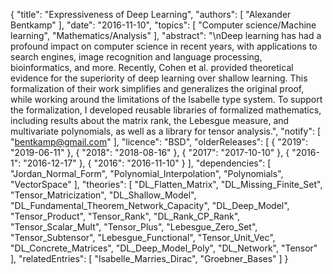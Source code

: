 {
    "title": "Expressiveness of Deep Learning",
    "authors": [
        "Alexander Bentkamp"
    ],
    "date": "2016-11-10",
    "topics": [
        "Computer science/Machine learning",
        "Mathematics/Analysis"
    ],
    "abstract": "\nDeep learning has had a profound impact on computer science in recent years, with applications to search engines, image recognition and language processing, bioinformatics, and more. Recently, Cohen et al. provided theoretical evidence for the superiority of deep learning over shallow learning. This formalization of their work simplifies and generalizes the original proof, while working around the limitations of the Isabelle type system. To support the formalization, I developed reusable libraries of formalized mathematics, including results about the matrix rank, the Lebesgue measure, and multivariate polynomials, as well as a library for tensor analysis.",
    "notify": [
        "bentkamp@gmail.com"
    ],
    "licence": "BSD",
    "olderReleases": [
        {
            "2019": "2019-06-11"
        },
        {
            "2018": "2018-08-16"
        },
        {
            "2017": "2017-10-10"
        },
        {
            "2016-1": "2016-12-17"
        },
        {
            "2016": "2016-11-10"
        }
    ],
    "dependencies": [
        "Jordan_Normal_Form",
        "Polynomial_Interpolation",
        "Polynomials",
        "VectorSpace"
    ],
    "theories": [
        "DL_Flatten_Matrix",
        "DL_Missing_Finite_Set",
        "Tensor_Matricization",
        "DL_Shallow_Model",
        "DL_Fundamental_Theorem_Network_Capacity",
        "DL_Deep_Model",
        "Tensor_Product",
        "Tensor_Rank",
        "DL_Rank_CP_Rank",
        "Tensor_Scalar_Mult",
        "Tensor_Plus",
        "Lebesgue_Zero_Set",
        "Tensor_Subtensor",
        "Lebesgue_Functional",
        "Tensor_Unit_Vec",
        "DL_Concrete_Matrices",
        "DL_Deep_Model_Poly",
        "DL_Network",
        "Tensor"
    ],
    "relatedEntries": [
        "Isabelle_Marries_Dirac",
        "Groebner_Bases"
    ]
}